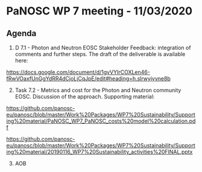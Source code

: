 PaNOSC WP 7 meeting - 11/03/2020
========================================================

Agenda
------

1. D 7.1 - Photon and Neutron EOSC Stakeholder Feedback: integration of comments and further steps. The draft of the deliverable is available here:

https://docs.google.com/document/d/1gvVYIrCOXLen46-fRwVOaxfUnGgYdRR4dCjoLjCqJpE/edit#heading=h.slrwyjyvne8b

2.	Task 7.2 - Metrics and cost for the Photon and Neutron community EOSC. Discussion of the approach. Supporting material:

https://github.com/panosc-eu/panosc/blob/master/Work%20Packages/WP7%20Sustainability/Supporting%20material/PaNOSC_WP7_PaNOSC_costs%20model%20calculation.pdf

https://github.com/panosc-eu/panosc/blob/master/Work%20Packages/WP7%20Sustainability/Supporting%20material/20190116_WP7%20Sustainability_activities%20FINAL.pptx

3. AOB
